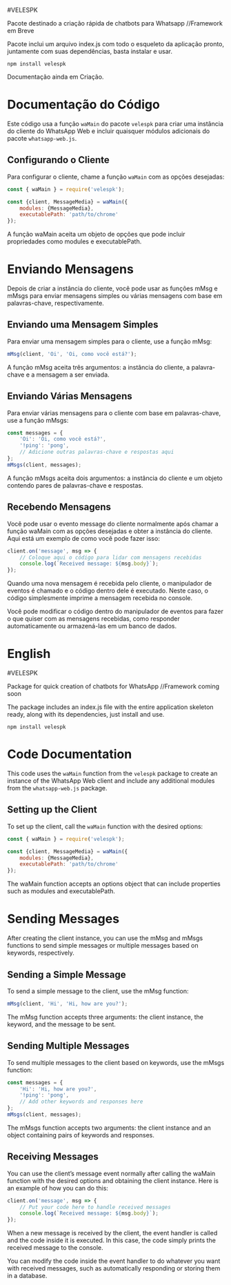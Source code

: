 #VELESPK

Pacote destinado a criação rápida de chatbots para Whatsapp
//Framework em Breve

Pacote inclui um arquivo index.js com todo o esqueleto da aplicação pronto, juntamente com suas dependências, basta instalar e usar.
```
npm install velespk
```

Documentação ainda em Criação.
# Documentação do Código

Este código usa a função `waMain` do pacote `velespk` para criar uma instância do cliente do WhatsApp Web e incluir quaisquer módulos adicionais do pacote `whatsapp-web.js`.

## Configurando o Cliente

Para configurar o cliente, chame a função `waMain` com as opções desejadas:

```javascript
const { waMain } = require('velespk');

const {client, MessageMedia} = waMain({
    modules: {MessageMedia},
    executablePath: 'path/to/chrome'
});
```
A função waMain aceita um objeto de opções que pode incluir propriedades como modules e executablePath.

# Enviando Mensagens
Depois de criar a instância do cliente, você pode usar as funções mMsg e mMsgs para enviar mensagens simples ou várias mensagens com base em palavras-chave, respectivamente.
## Enviando uma Mensagem Simples
Para enviar uma mensagem simples para o cliente, use a função mMsg:
```javascript
mMsg(client, 'Oi', 'Oi, como você está?');
```
A função mMsg aceita três argumentos: a instância do cliente, a palavra-chave e a mensagem a ser enviada.
## Enviando Várias Mensagens
Para enviar várias mensagens para o cliente com base em palavras-chave, use a função mMsgs:
```javascript
const messages = {
    'Oi': 'Oi, como você está?',
    '!ping': 'pong',
    // Adicione outras palavras-chave e respostas aqui
};
mMsgs(client, messages);
```
A função mMsgs aceita dois argumentos: a instância do cliente e um objeto contendo pares de palavras-chave e respostas.
## Recebendo Mensagens
Você pode usar o evento message do cliente normalmente após chamar a função waMain com as opções desejadas e obter a instância do cliente. Aqui está um exemplo de como você pode fazer isso:
```javascript
client.on('message', msg => {
    // Coloque aqui o código para lidar com mensagens recebidas
    console.log(`Received message: ${msg.body}`);
});
```
Quando uma nova mensagem é recebida pelo cliente, o manipulador de eventos é chamado e o código dentro dele é executado. Neste caso, o código simplesmente imprime a mensagem recebida no console.

Você pode modificar o código dentro do manipulador de eventos para fazer o que quiser com as mensagens recebidas, como responder automaticamente ou armazená-las em um banco de dados.

# English

#VELESPK

Package for quick creation of chatbots for WhatsApp //Framework coming soon

The package includes an index.js file with the entire application skeleton ready, along with its dependencies, just install and use.

```
npm install velespk
```


# Code Documentation

This code uses the `waMain` function from the `velespk` package to create an instance of the WhatsApp Web client and include any additional modules from the `whatsapp-web.js` package.

## Setting up the Client

To set up the client, call the `waMain` function with the desired options:

```javascript
const { waMain } = require('velespk');

const {client, MessageMedia} = waMain({
    modules: {MessageMedia},
    executablePath: 'path/to/chrome'
});
```
The waMain function accepts an options object that can include properties such as modules and executablePath.

# Sending Messages
After creating the client instance, you can use the mMsg and mMsgs functions to send simple messages or multiple messages based on keywords, respectively.

## Sending a Simple Message
To send a simple message to the client, use the mMsg function:
```javascript
mMsg(client, 'Hi', 'Hi, how are you?');
```
The mMsg function accepts three arguments: the client instance, the keyword, and the message to be sent.

## Sending Multiple Messages
To send multiple messages to the client based on keywords, use the mMsgs function:
```javascript
const messages = {
    'Hi': 'Hi, how are you?',
    '!ping': 'pong',
    // Add other keywords and responses here
};
mMsgs(client, messages);
```
The mMsgs function accepts two arguments: the client instance and an object containing pairs of keywords and responses.

## Receiving Messages
You can use the client’s message event normally after calling the waMain function with the desired options and obtaining the client instance. Here is an example of how you can do this:
```javascript
client.on('message', msg => {
    // Put your code here to handle received messages
    console.log(`Received message: ${msg.body}`);
});
```
When a new message is received by the client, the event handler is called and the code inside it is executed. In this case, the code simply prints the received message to the console.

You can modify the code inside the event handler to do whatever you want with received messages, such as automatically responding or storing them in a database.

